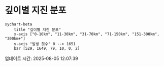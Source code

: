 # 깊이별 지진 분포

```mermaid
xychart-beta
    title "깊이별 지진 분포"
    x-axis ["0-10km", "11-30km", "31-70km", "71-150km", "151-300km", "300km+"]
    y-axis "발생 횟수" 0 --> 1651
    bar [529, 1649, 79, 10, 0, 2]
```

업데이트 시간: 2025-08-05 12:07:39
